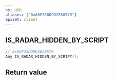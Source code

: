 ```yaml
---
ns: HUD
aliases: ["0x66F35DD9D2B58579"]
apiset: client
---
```

## IS_RADAR_HIDDEN_BY_SCRIPT

```c
// 0x66F35DD9D2B58579
Any IS_RADAR_HIDDEN_BY_SCRIPT();
```



## Return value

